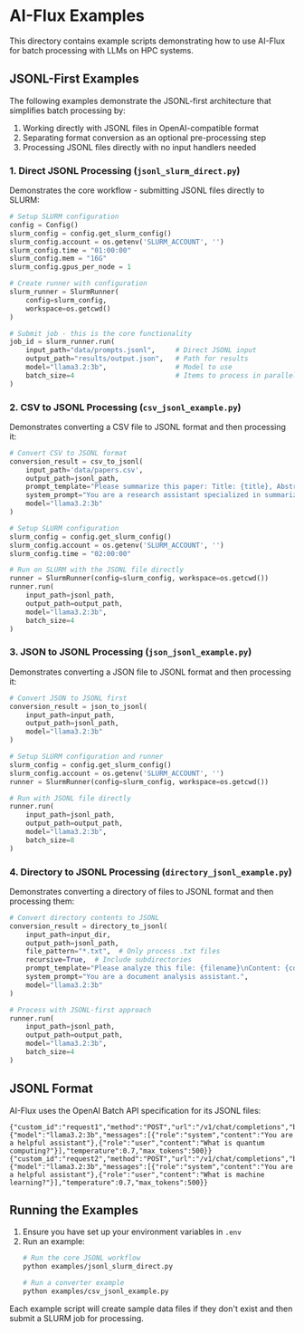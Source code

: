 # AI-Flux Examples

This directory contains example scripts demonstrating how to use AI-Flux for batch processing with LLMs on HPC systems.

## JSONL-First Examples

The following examples demonstrate the JSONL-first architecture that simplifies batch processing by:
1. Working directly with JSONL files in OpenAI-compatible format
2. Separating format conversion as an optional pre-processing step
3. Processing JSONL files directly with no input handlers needed

### 1. Direct JSONL Processing (`jsonl_slurm_direct.py`)

Demonstrates the core workflow - submitting JSONL files directly to SLURM:

```python
# Setup SLURM configuration
config = Config()
slurm_config = config.get_slurm_config()
slurm_config.account = os.getenv('SLURM_ACCOUNT', '')
slurm_config.time = "01:00:00"
slurm_config.mem = "16G"
slurm_config.gpus_per_node = 1

# Create runner with configuration
slurm_runner = SlurmRunner(
    config=slurm_config,
    workspace=os.getcwd()
)

# Submit job - this is the core functionality
job_id = slurm_runner.run(
    input_path="data/prompts.jsonl",     # Direct JSONL input
    output_path="results/output.json",   # Path for results
    model="llama3.2:3b",                 # Model to use
    batch_size=4                         # Items to process in parallel
)
```

### 2. CSV to JSONL Processing (`csv_jsonl_example.py`)

Demonstrates converting a CSV file to JSONL format and then processing it:

```python
# Convert CSV to JSONL format
conversion_result = csv_to_jsonl(
    input_path='data/papers.csv',
    output_path=jsonl_path,
    prompt_template="Please summarize this paper: Title: {title}, Abstract: {abstract}",
    system_prompt="You are a research assistant specialized in summarizing papers.",
    model="llama3.2:3b"
)

# Setup SLURM configuration
slurm_config = config.get_slurm_config()
slurm_config.account = os.getenv('SLURM_ACCOUNT', '')
slurm_config.time = "02:00:00"

# Run on SLURM with the JSONL file directly
runner = SlurmRunner(config=slurm_config, workspace=os.getcwd())
runner.run(
    input_path=jsonl_path,
    output_path=output_path,
    model="llama3.2:3b",
    batch_size=4
)
```

### 3. JSON to JSONL Processing (`json_jsonl_example.py`)

Demonstrates converting a JSON file to JSONL format and then processing it:

```python
# Convert JSON to JSONL first
conversion_result = json_to_jsonl(
    input_path=input_path,
    output_path=jsonl_path,
    model="llama3.2:3b"
)

# Setup SLURM configuration and runner
slurm_config = config.get_slurm_config()
slurm_config.account = os.getenv('SLURM_ACCOUNT', '')
runner = SlurmRunner(config=slurm_config, workspace=os.getcwd())

# Run with JSONL file directly
runner.run(
    input_path=jsonl_path,
    output_path=output_path,
    model="llama3.2:3b",
    batch_size=8
)
```

### 4. Directory to JSONL Processing (`directory_jsonl_example.py`)

Demonstrates converting a directory of files to JSONL format and then processing them:

```python
# Convert directory contents to JSONL
conversion_result = directory_to_jsonl(
    input_path=input_dir,
    output_path=jsonl_path,
    file_pattern="*.txt",  # Only process .txt files
    recursive=True,  # Include subdirectories
    prompt_template="Please analyze this file: {filename}\nContent: {content}",
    system_prompt="You are a document analysis assistant.",
    model="llama3.2:3b"
)

# Process with JSONL-first approach
runner.run(
    input_path=jsonl_path,
    output_path=output_path,
    model="llama3.2:3b",
    batch_size=4
)
```

## JSONL Format

AI-Flux uses the OpenAI Batch API specification for its JSONL files:

```jsonl
{"custom_id":"request1","method":"POST","url":"/v1/chat/completions","body":{"model":"llama3.2:3b","messages":[{"role":"system","content":"You are a helpful assistant"},{"role":"user","content":"What is quantum computing?"}],"temperature":0.7,"max_tokens":500}}
{"custom_id":"request2","method":"POST","url":"/v1/chat/completions","body":{"model":"llama3.2:3b","messages":[{"role":"system","content":"You are a helpful assistant"},{"role":"user","content":"What is machine learning?"}],"temperature":0.7,"max_tokens":500}}
```

## Running the Examples

1. Ensure you have set up your environment variables in `.env`
2. Run an example:
   ```bash
   # Run the core JSONL workflow
   python examples/jsonl_slurm_direct.py
   
   # Run a converter example
   python examples/csv_jsonl_example.py
   ```

Each example script will create sample data files if they don't exist and then submit a SLURM job for processing. 